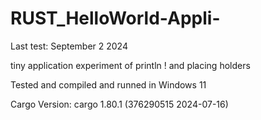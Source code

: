 # RUST_HelloWorld-Appli-

Last test: September 2 2024

tiny application experiment of println ! and placing holders

Tested and compiled and runned in Windows 11

Cargo Version: cargo 1.80.1 (376290515 2024-07-16)

